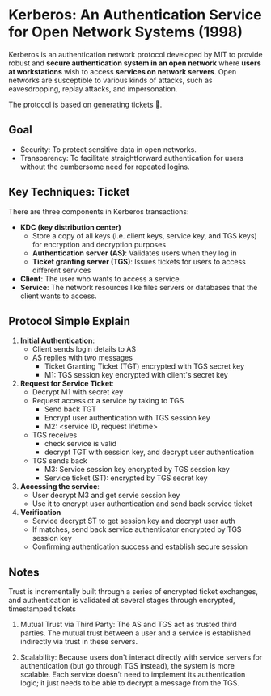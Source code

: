 # Kerberos: An Authentication Service for Open Network Systems (1998) 
Kerberos is an authentication network protocol developed by MIT to provide robust and **secure authentication system in an open network** where **users at workstations** wish to access **services on network servers**. Open networks are susceptible to various kinds of attacks, such as eavesdropping, replay attacks, and impersonation. 

The protocol is based on generating tickets 🎫.

## Goal
* Security: To protect sensitive data in open networks.
* Transparency: To facilitate straightforward authentication for users without the cumbersome need for repeated logins.

## Key Techniques: Ticket  
There are three components in Kerberos transactions: 
* **KDC (key distribution center)**
  *  Store a copy of all keys (i.e. client keys, service key, and TGS keys) for encryption and decryption purposes
  *  **Authentication server (AS)**: Validates users when they log in
  *  **Ticket granting server (TGS)**: Issues tickets for users to access different services
* **Client**: The user who wants to access a service.
* **Service**: The network resources like files servers or databases that the client wants to access.
 
## Protocol Simple Explain 
1. **Initial Authentication**:
    * Client sends login details to AS
    * AS replies with two messages
       * Ticket Granting Ticket (TGT) encrypted with TGS secret key
       * M1: TGS session key encrypted with client's secret key
2. **Request for Service Ticket**:
    * Decrypt M1 with secret key
    * Request access ot a service by taking to TGS
        * Send back TGT
        * Encrypt user authentication with TGS session key
        * M2: <service ID, request lifetime>
    * TGS receives
        * check service is valid
        * decrypt TGT with session key, and decrypt user authentication
    * TGS sends back
        * M3: Service session key encrypted by TGS session key
        * Service ticket (ST): encrypted by TGS secret key
3. **Accessing the service**:
    * User decrypt M3 and get servie session key
    * Use it to encrypt user authentication and send back service ticket
4. **Verification**
    * Service decrypt ST to get session key and decrypt user auth
    * If matches, send back service authenticator encrypted by TGS session key
    * Confirming authentication success and establish secure session

## Notes 
Trust is incrementally built through a series of encrypted ticket exchanges, and authentication is validated at several stages through encrypted, timestamped tickets

1. Mutual Trust via Third Party: The AS and TGS act as trusted third parties. The mutual trust between a user and a service is established indirectly via trust in these servers.

2. Scalability: Because users don't interact directly with service servers for authentication (but go through TGS instead), the system is more scalable. Each service doesn’t need to implement its authentication logic; it just needs to be able to decrypt a message from the TGS.
